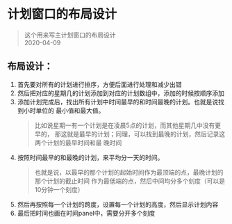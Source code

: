 # 计划窗口的布局设计

> 这个用来写主计划窗口的布局设计   
> 2020-04-09

## 布局设计：

1. 首先要对所有的计划进行排序，方便后面进行处理和减少出错
2. 然后把对应的星期几的计划添加到对应的计划数组中，添加的时候按顺序添加
3. 添加计划完成后，找出所有计划中时间最早的和时间最晚的计划。也就是说找到小时单位的
最小值和最大值。
    >比如说星期一有一个计划是在凌晨5点的计划，而其他星期几中没有更早的，
    那这就是最早的计划；同理，可以找到最晚的计划，然后记录这两个计划的最早时间和最
    晚时间
4. 按照时间最早的和最晚的计划，来平均分一天的时间。
    >也就是说，以最早的那个计划的起始时间作为最顶端的点，最晚计划的那个计划的截止时间
    作为最低端的点，然后中间均分多个刻度（可以是10分钟一个刻度）
5. 然后再按照每一个计划的跨度，设置每一个计划的高度，然后显示计划内容
6. 最后把时间也画在时间panel中，需要分开多个刻度